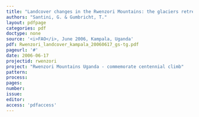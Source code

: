 ```yaml
---
title: "Landcover changes in the Rwenzori Mountains: the glaciers retreat"
authors: "Santini, G. & Gumbricht, T."
layout: pdfpage
categories: pdf
doctype: none
source: '<i>FAO</i>, June 2006, Kampala, Uganda'
pdf: Rwenzori_landcover_kampala_20060617_gs-tg.pdf
pageurl: '#'
date: 2006-06-17
projectid: rwenzori
project: "Rwenzori Mountains Uganda - commemorate centennial climb"
pattern:
process:
pages:
number:
issue:
editor:
access: 'pdfaccess'
---
```

